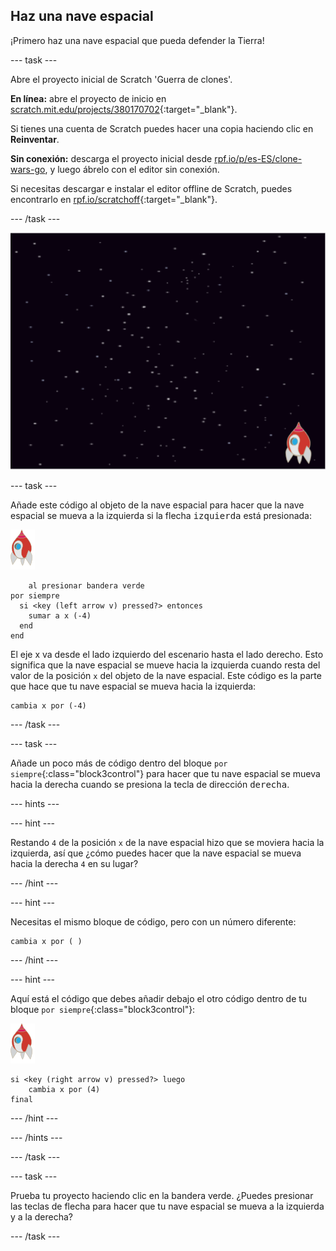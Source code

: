 ## Haz una nave espacial

¡Primero haz una nave espacial que pueda defender la Tierra!

--- task ---

Abre el proyecto inicial de Scratch 'Guerra de clones'.

**En línea:** abre el proyecto de inicio en [scratch.mit.edu/projects/380170702](https://scratch.mit.edu/projects/380170702){:target="_blank"}.

Si tienes una cuenta de Scratch puedes hacer una copia haciendo clic en **Reinventar**.

**Sin conexión:** descarga el proyecto inicial desde [rpf.io/p/es-ES/clone-wars-go](http://rpf.io/p/es-ES/clone-wars-go), y luego ábrelo con el editor sin conexión.

Si necesitas descargar e instalar el editor offline de Scratch, puedes encontrarlo en [rpf.io/scratchoff](https://rpf.io/scratchoff){:target="_blank"}.

--- /task ---

![proyecto inicial](images/starter-project.png)

--- task ---

Añade este código al objeto de la nave espacial para hacer que la nave espacial se mueva a la izquierda si la flecha <kbd>izquierda</kbd> está presionada:

![objeto nave espacial](images/rocket-sprite.png)

```blocks3
    al presionar bandera verde
por siempre 
  si <key (left arrow v) pressed?> entonces 
    sumar a x (-4)
  end
end
```

El eje x va desde el lado izquierdo del escenario hasta el lado derecho. Esto significa que la nave espacial se mueve hacia la izquierda cuando resta del valor de la posición `x` del objeto de la nave espacial. Este código es la parte que hace que tu nave espacial se mueva hacia la izquierda:

```blocks3
cambia x por (-4)
```

--- /task ---

--- task ---

Añade un poco más de código dentro del bloque `por siempre`{:class="block3control"} para hacer que tu nave espacial se mueva hacia la derecha cuando se presiona la tecla de dirección <kbd>derecha</kbd>.

--- hints ---


--- hint ---

Restando `4` de la posición `x` de la nave espacial hizo que se moviera hacia la izquierda, así que ¿cómo puedes hacer que la nave espacial se mueva hacia la derecha `4` en su lugar?

--- /hint ---

--- hint ---

Necesitas el mismo bloque de código, pero con un número diferente:

```blocks3
cambia x por ( )
```

--- /hint ---

--- hint ---

Aquí está el código que debes añadir debajo el otro código dentro de tu bloque `por siempre`{:class="block3control"}:

![objeto nave espacial](images/rocket-sprite.png)

```blocks3
si <key (right arrow v) pressed?> luego
    cambia x por (4)
final
```

--- /hint ---

--- /hints ---

--- /task ---

--- task ---

Prueba tu proyecto haciendo clic en la bandera verde. ¿Puedes presionar las teclas de flecha para hacer que tu nave espacial se mueva a la izquierda y a la derecha?

--- /task ---